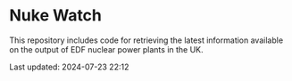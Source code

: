 # Nuke Watch

This repository includes code for retrieving the latest information available on the output of EDF nuclear power plants in the UK.

Last updated: 2024-07-23 22:12